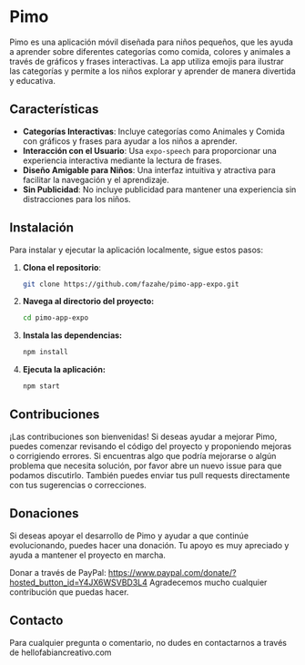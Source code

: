 # Pimo

Pimo es una aplicación móvil diseñada para niños pequeños, que les ayuda a aprender sobre diferentes categorías como comida, colores y animales a través de gráficos y frases interactivas. La app utiliza emojis para ilustrar las categorías y permite a los niños explorar y aprender de manera divertida y educativa.

## Características

- **Categorías Interactivas**: Incluye categorías como Animales y Comida con gráficos y frases para ayudar a los niños a aprender.
- **Interacción con el Usuario**: Usa `expo-speech` para proporcionar una experiencia interactiva mediante la lectura de frases.
- **Diseño Amigable para Niños**: Una interfaz intuitiva y atractiva para facilitar la navegación y el aprendizaje.
- **Sin Publicidad**: No incluye publicidad para mantener una experiencia sin distracciones para los niños.

## Instalación

Para instalar y ejecutar la aplicación localmente, sigue estos pasos:

1. **Clona el repositorio**:

   ```bash
   git clone https://github.com/fazahe/pimo-app-expo.git

2. **Navega al directorio del proyecto:**
   ```bash
   cd pimo-app-expo
4. **Instala las dependencias:**
   ```bash
   npm install
5. **Ejecuta la aplicación:**
   ```bash
   npm start


## Contribuciones

¡Las contribuciones son bienvenidas! Si deseas ayudar a mejorar Pimo, puedes comenzar revisando el código del proyecto y proponiendo mejoras o corrigiendo errores. Si encuentras algo que podría mejorarse o algún problema que necesita solución, por favor abre un nuevo issue para que podamos discutirlo. También puedes enviar tus pull requests directamente con tus sugerencias o correcciones.

## Donaciones

Si deseas apoyar el desarrollo de Pimo y ayudar a que continúe evolucionando, puedes hacer una donación. Tu apoyo es muy apreciado y ayuda a mantener el proyecto en marcha.

Donar a través de PayPal: https://www.paypal.com/donate/?hosted_button_id=Y4JX6WSVBD3L4
Agradecemos mucho cualquier contribución que puedas hacer.

## Contacto

Para cualquier pregunta o comentario, no dudes en contactarnos a través de hellofabiancreativo.com

